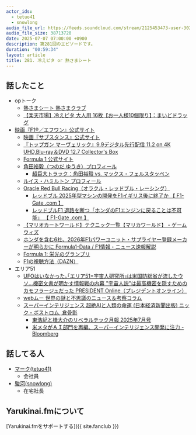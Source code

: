 ```yaml
---
actor_ids:
  - tetuo41
  - snowlong
audio_file_url: https://feeds.soundcloud.com/stream/2125453473-user-302747142-yarukinai-281-2025_07_07.mp3
audio_file_size: 38713720
date: 2025-07-07 07:00:00 +0900
description: 第281回のエピソードです。
duration: "00:59:34"
layout: article
title: 281. 冷えピタ or 熱さまシート
---
```


## 話したこと
- opトーク
  - [熱さまシート 熱さまクラブ](https://www.kobayashi.co.jp/brand/netsusama/index.html)
  - [【楽天市場】冷えピタ 大人用 16枚【お一人様10個限り】：まいどドラッグ](https://item.rakuten.co.jp/maido-drug/10000006/)
- [映画『F1®／エフワン』公式サイト](https://wwws.warnerbros.co.jp/f1-movie/)
  - [映画『サブスタンス』公式サイト](https://gaga.ne.jp/substance/)
  - [『トップガン マーヴェリック』9.9デジタル先行配信 11.2 on 4K UHD,Blu-ray＆DVD 12.7 Collector's Box](https://paramount.jp/top_gun_maverick/)
  - [Formula 1 公式サイト](https://www.formula1.com/)
  - [角田裕毅（つのだ ゆうき）プロフィール](https://www.formula1.com/en/drivers/yuki-tsunoda)
    - [超巨大トラック：角田裕毅 vs. マックス・フェルスタッペン](https://www.redbull.com/jp-ja/videos/verstappen-vs-tsunoda-mega-trucks-race)
  - [ルイス・ハミルトン プロフィール](https://www.formula1.com/en/drivers/lewis-hamilton)
  - [Oracle Red Bull Racing（オラクル・レッドブル・レーシング）](https://www.redbullracing.com/int-en)
    - [レッドブル 2025年型マシンの開発をF1イギリス後に終了か 【 F1-Gate .com 】](https://f1-gate.com/redbull/f1_88161.html)
    - [レッドブルF1 退路を断つ「ホンダのF1エンジンに戻ることは不可能」 【 F1-Gate .com 】](https://f1-gate.com/redbull/f1_78942.html#goog_rewarded)
  - [【マリオカートワールド】テクニック一覧【マリカワールド】 - ゲームウィズ](https://gamewith.jp/mariokart-world/501390)
  - [ホンダを含む6社、2026年F1パワーユニット・サプライヤー登録メーカーが明らかに Formula1-Data / F1情報・ニュース速報解説](https://formula1-data.com/article/six-manufacturers-including-honda-fia-confirms-the-f1-power-unit-suppliers-for-2026)
  - [Formula 1: 栄光のグランプリ](https://www.netflix.com/jp/title/80204890)
  - [F1の視聴方法（DAZN）](https://www.dazn.com/ja-JP/welcome)
- エリア51
  - [UFOはいなかった｡｢エリア51=宇宙人研究所｣は米国防総省が流したウソ…機密文書が明かす情報戦の内幕 "宇宙人説"は最高機密を隠すためのカモフラージュだった PRESIDENT Online（プレジデントオンライン）](https://president.jp/articles/-/97524?page=1)
  - [webムー 世界の謎と不思議のニュース＆考察コラム](https://web-mu.jp/)
  - [スーパーインテリジェンス 超絶AIと人類の命運 (日本経済新聞出版)  ニック・ボストロム, 倉骨彰](https://www.amazon.co.jp/dp/B078MHF6CH)
    - [東浩紀と桂大介のリベラルテック月報 2025年7月号](https://www.youtube.com/live/btqBn51wdVE?si=vOoTwzLATsYjcOQX&t=1185)
    - [米メタがＡＩ部門を再編、スーパーインテリジェンス開発に注力 - Bloomberg](https://www.bloomberg.co.jp/news/articles/2025-06-30/SYOIDVT0G1KW00)

## 話してる人
- [マーク(tetuo41)](https://twitter.com/tetuo41)
  - 会社員
- [駿河(snowlong)](https://twitter.com/_snowlong)
  - 在宅社長

## Yarukinai.fmについて
[Yarukinai.fmをサポートする]({{ site.fanclub }})
